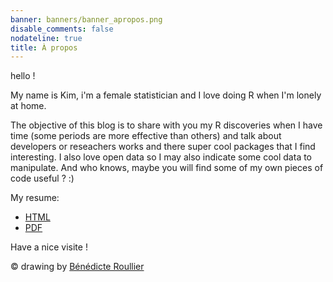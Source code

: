 ```yaml
---
banner: banners/banner_apropos.png
disable_comments: false
nodateline: true
title: À propos
---
```


hello ! 
  
My name is Kim, i'm a female statistician and I love doing R when I'm lonely at home. 
  
The objective of this blog is to share with you my R discoveries when I have time (some periods are more effective than others) and talk about developers or reseachers works and there super cool packages that I find interesting. I also love open data so I may also indicate some cool data to manipulate. And who knows, maybe you will find some of my own pieces of code useful ? :)

  My resume: 
  
  - [HTML](https://antuki.github.io/slides/CV/CV4.html)
  - [PDF](https://antuki.github.io/slides/CV/CV_ANTUNEZ_online.pdf)

Have a nice visite ! 

© drawing by [Bénédicte Roullier](https://twitter.com/roullierb)
  
 

